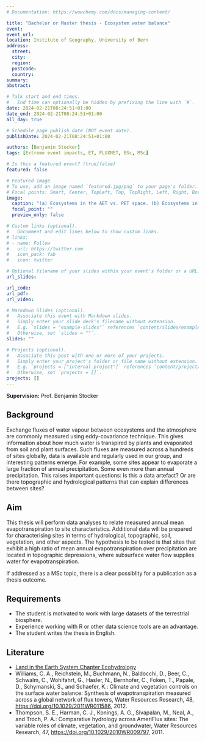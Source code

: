 ```yaml
---
# Documentation: https://wowchemy.com/docs/managing-content/

title: "Bachelor or Master thesis - Ecosystem water balance"
event:
event_url:
location: Institute of Geography, University of Bern
address:
  street:
  city:
  region:
  postcode:
  country:
summary:
abstract:

# Talk start and end times.
#   End time can optionally be hidden by prefixing the line with `#`.
date: 2024-02-21T08:24:51+01:00
date_end: 2024-02-21T08:24:51+01:00
all_day: true

# Schedule page publish date (NOT event date).
publishDate: 2024-02-21T08:24:51+01:00

authors: [Benjamin Stocker]
tags: [Extreme event impacts, ET, FLUXNET, BSc, MSc]

# Is this a featured event? (true/false)
featured: false

# Featured image
# To use, add an image named `featured.jpg/png` to your page's folder. 
# Focal points: Smart, Center, TopLeft, Top, TopRight, Left, Right, BottomLeft, Bottom, BottomRight.
image:
  caption: "(a) Ecosystems in the AET vs. PET space. (b) Ecosystems in the Bukyko space (AET/P vs. PET/P). Each point represents a site from which flux measurements are available. A selection of sites from which data were used in this and previous chapters are highlighted. AET, PET, and P are multi-year means of annual sums."
  focal_point: ""
  preview_only: false

# Custom links (optional).
#   Uncomment and edit lines below to show custom links.
# links:
# - name: Follow
#   url: https://twitter.com
#   icon_pack: fab
#   icon: twitter

# Optional filename of your slides within your event's folder or a URL.
url_slides:

url_code:
url_pdf:
url_video:

# Markdown Slides (optional).
#   Associate this event with Markdown slides.
#   Simply enter your slide deck's filename without extension.
#   E.g. `slides = "example-slides"` references `content/slides/example-slides.md`.
#   Otherwise, set `slides = ""`.
slides: ""

# Projects (optional).
#   Associate this post with one or more of your projects.
#   Simply enter your project's folder or file name without extension.
#   E.g. `projects = ["internal-project"]` references `content/project/deep-learning/index.md`.
#   Otherwise, set `projects = []`.
projects: []
---
```


**Supervision:** Prof. Benjamin Stocker

## Background

Exchange fluxes of water vapour between ecosystems and the atmosphere are commonly measured using eddy-covariance technique. This gives information about how much water is transpired by plants and evaporated from soil and plant surfaces. Such fluxes are measured across a hundreds of sites globally, data is available and regularly used in our group, and interesting patterns emerge. For example, some sites appear to evaporate a large fraction of annual precipitation. Some even more than annual precipitation. This raises important questions: Is this a data artefact? Or are there topographic and hydrological patterns that can explain differences between sites?

## Aim

This thesis will perform data analyses to relate measured annual mean evapotranspiration to site characteristics. Additional data will be prepared for characterising sites in terms of hydrological, topographic, soil, vegetation, and other aspects. The hypothesis to be tested is that sites that exhibit a high ratio of mean annual evapotranspiration over precipitation are located in topographic depressions, where subsurface water flow supplies water for evapotranspiration.

If addressed as a MSc topic, there is a clear possiblity for a publication as a thesis outcome.

## Requirements

- The student is motivated to work with large datasets of the terrestrial biosphere.
- Experience working with R or other data science tools are an advantage.
- The student writes the thesis in English.

## Literature

- [Land in the Earth System Chapter Ecohydrology](https://geco-bern.github.io/les/ecohydrology.html)
- Williams, C. A., Reichstein, M., Buchmann, N., Baldocchi, D., Beer, C., Schwalm, C., Wohlfahrt, G., Hasler, N., Bernhofer, C., Foken, T., Papale, D., Schymanski, S., and Schaefer, K.: Climate and vegetation controls on the surface water balance: Synthesis of evapotranspiration measured across a global network of flux towers, Water Resources Research, 48, https://doi.org/10.1029/2011WR011586, 2012.
- Thompson, S. E., Harman, C. J., Konings, A. G., Sivapalan, M., Neal, A., and Troch, P. A.: Comparative hydrology across AmeriFlux sites: The variable roles of climate, vegetation, and groundwater, Water Resources Research, 47, https://doi.org/10.1029/2010WR009797, 2011.

